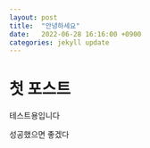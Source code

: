 ```yaml
---
layout: post
title:  "안녕하세요"
date:   2022-06-28 16:16:00 +0900
categories: jekyll update
---
```



# 첫 포스트 

테스트용입니다

성공했으면 좋겠다